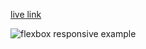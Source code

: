 

[live link](https://kaplanh.github.io/Responsive-flex-foto/)

![flexbox responsive example](https://github.com/kaplanh/Responsive-flex-foto/assets/101884444/9892febc-2185-456f-b3b8-4960423bda29)
